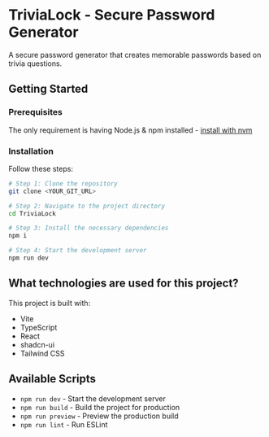 # TriviaLock - Secure Password Generator

A secure password generator that creates memorable passwords based on trivia questions.

## Getting Started

### Prerequisites

The only requirement is having Node.js & npm installed - [install with nvm](https://github.com/nvm-sh/nvm#installing-and-updating)

### Installation

Follow these steps:

```sh
# Step 1: Clone the repository
git clone <YOUR_GIT_URL>

# Step 2: Navigate to the project directory
cd TriviaLock

# Step 3: Install the necessary dependencies
npm i

# Step 4: Start the development server
npm run dev
```

## What technologies are used for this project?

This project is built with:

- Vite
- TypeScript
- React
- shadcn-ui
- Tailwind CSS

## Available Scripts

- `npm run dev` - Start the development server
- `npm run build` - Build the project for production
- `npm run preview` - Preview the production build
- `npm run lint` - Run ESLint
